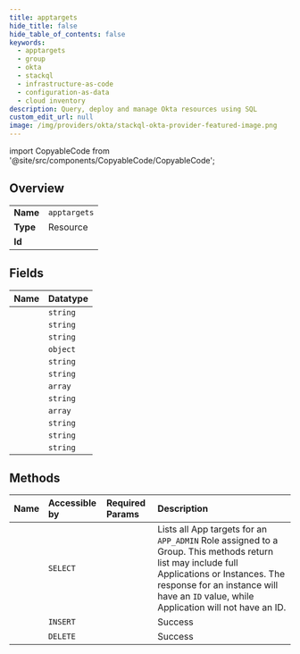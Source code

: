 ```yaml
---
title: apptargets
hide_title: false
hide_table_of_contents: false
keywords:
  - apptargets
  - group
  - okta    
  - stackql
  - infrastructure-as-code
  - configuration-as-data
  - cloud inventory
description: Query, deploy and manage Okta resources using SQL
custom_edit_url: null
image: /img/providers/okta/stackql-okta-provider-featured-image.png
---
```


import CopyableCode from '@site/src/components/CopyableCode/CopyableCode';




## Overview
<table><tbody>
<tr><td><b>Name</b></td><td><code>apptargets</code></td></tr>
<tr><td><b>Type</b></td><td>Resource</td></tr>
<tr><td><b>Id</b></td><td><CopyableCode code="okta.group.apptargets" /></td></tr>
</tbody></table>

## Fields
| Name | Datatype |
|:-----|:---------|
| <CopyableCode code="id" /> | `string` |
| <CopyableCode code="name" /> | `string` |
| <CopyableCode code="description" /> | `string` |
| <CopyableCode code="_links" /> | `object` |
| <CopyableCode code="category" /> | `string` |
| <CopyableCode code="displayName" /> | `string` |
| <CopyableCode code="features" /> | `array` |
| <CopyableCode code="lastUpdated" /> | `string` |
| <CopyableCode code="signOnModes" /> | `array` |
| <CopyableCode code="status" /> | `string` |
| <CopyableCode code="verificationStatus" /> | `string` |
| <CopyableCode code="website" /> | `string` |
## Methods
| Name | Accessible by | Required Params | Description |
|:-----|:--------------|:----------------|:------------|
| <CopyableCode code="list" /> | `SELECT` | <CopyableCode code="groupId, roleId, subdomain" /> | Lists all App targets for an `APP_ADMIN` Role assigned to a Group. This methods return list may include full Applications or Instances. The response for an instance will have an `ID` value, while Application will not have an ID. |
| <CopyableCode code="insert" /> | `INSERT` | <CopyableCode code="appName, groupId, roleId, subdomain" /> | Success |
| <CopyableCode code="delete" /> | `DELETE` | <CopyableCode code="appName, groupId, roleId, subdomain" /> | Success |
